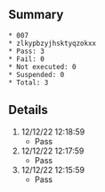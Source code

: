## Summary
	* 007
	* zlkypbzyjhsktyqzokxx
	* Pass: 3
	* Fail: 0
	* Not executed: 0
	* Suspended: 0
	* Total: 3
## Details
1. 12/12/22 12:18:59
	* Pass
2. 12/12/22 12:17:59
	* Pass
3. 12/12/22 12:15:59
	* Pass

